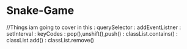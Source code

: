 # Snake-Game

//Things iam going to cover in this
: querySelector
: addEventListner
: setInterval
: keyCodes
: pop(),unshift(),push()
: classList.contains()
: classList.add()
: classList.remove()
